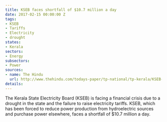 ```yaml
---
title: KSEB faces shortfall of $10.7 million a day
date: 2017-02-15 00:00:00 Z
tags:
- KSEB
- Tariffs
- Electricity
- drought
states:
- Kerala
sectors:
- Energy
subsectors:
- Power
sources:
- name: The Hindu
  url: http://www.thehindu.com/todays-paper/tp-national/tp-kerala/KSEB-struggling-to-purchase-power/article17207573.ece
details: 
---
```


The Kerala State Electricity Board (KSEB) is facing a financial crisis due to a drought in the state and the failure to raise electricity tariffs. KSEB, which has been forced to reduce power production from hydroelectric sources and purchase power elsewhere, faces a shortfall of $10.7 million a day.
